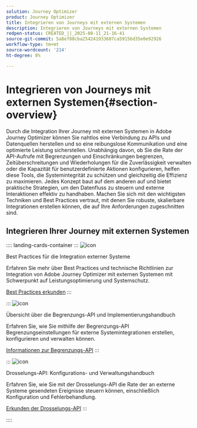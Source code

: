 ```yaml
---
solution: Journey Optimizer
product: Journey Optimizer
title: Integrieren von Journeys mit externen Systemen
description: Integrieren von Journeys mit externen Systemen
redpen-status: CREATED_||_2025-08-11_21-16-41
source-git-commit: 5a8ef88cba254241933607ca59156d35e0e92926
workflow-type: tm+mt
source-wordcount: '214'
ht-degree: 8%

---
```



# Integrieren von Journeys mit externen Systemen{#section-overview}

Durch die Integration Ihrer Journey mit externen Systemen in Adobe Journey Optimizer können Sie nahtlos eine Verbindung zu APIs und Datenquellen herstellen und so eine reibungslose Kommunikation und eine optimierte Leistung sicherstellen. Unabhängig davon, ob Sie die Rate der API-Aufrufe mit Begrenzungen und Einschränkungen begrenzen, Zeitüberschreitungen und Wiederholungen für die Zuverlässigkeit verwalten oder die Kapazität für benutzerdefinierte Aktionen konfigurieren, helfen diese Tools, die Systemintegrität zu schützen und gleichzeitig die Effizienz zu maximieren. Jedes Konzept baut auf dem anderen auf und bietet praktische Strategien, um den Datenfluss zu steuern und externe Interaktionen effektiv zu handhaben. Machen Sie sich mit den wichtigsten Techniken und Best Practices vertraut, mit denen Sie robuste, skalierbare Integrationen erstellen können, die auf Ihre Anforderungen zugeschnitten sind.

## Integrieren Ihrer Journey mit externen Systemen

:::: landing-cards-container
:::
![icon](https://cdn.experienceleague.adobe.com/icons/gear.svg?lang=de)

Best Practices für die Integration externer Systeme

Erfahren Sie mehr über Best Practices und technische Richtlinien zur Integration von Adobe Journey Optimizer mit externen Systemen mit Schwerpunkt auf Leistungsoptimierung und Systemschutz.

[Best Practices erkunden](../using/configuration/external-systems.md)
:::

:::
![icon](https://cdn.experienceleague.adobe.com/icons/code-branch.svg?lang=de)

Übersicht über die Begrenzungs-API und Implementierungshandbuch

Erfahren Sie, wie Sie mithilfe der Begrenzungs-API Begrenzungseinstellungen für externe Systemintegrationen erstellen, konfigurieren und verwalten können.

[Informationen zur Begrenzungs-API](../using/configuration/capping.md)
:::

:::
![icon](https://cdn.experienceleague.adobe.com/icons/code-branch.svg?lang=de)

Drosselungs-API: Konfigurations- und Verwaltungshandbuch

Erfahren Sie, wie Sie mit der Drosselungs-API die Rate der an externe Systeme gesendeten Ereignisse steuern können, einschließlich Konfiguration und Fehlerbehandlung.

[Erkunden der Drosselungs-API](../using/configuration/throttling.md)
:::

::::
